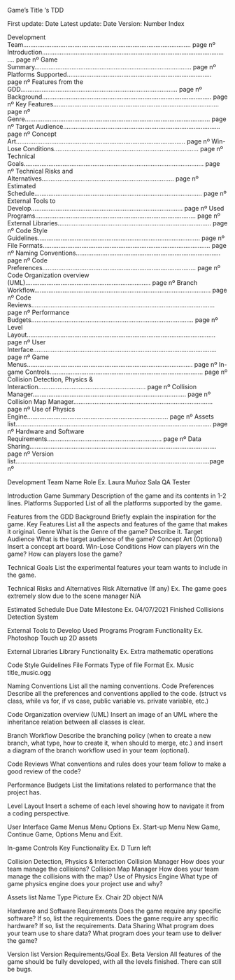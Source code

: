 


Game’s Title ‘s TDD























First update: Date
Latest update: Date
Version: Number
Index

Development Team………………………………………………………………………………….. page nº
Introduction………………………………………………………………………….…………………. page nº
	Game Summary………………………………………………………….…………………. page nº
	Platforms Supported………………………………………………….…………………… page nº
Features from the GDD……………………………………………………….……………………. page nº
Background…………………………………………………………….…………………….. page nº
Key Features………………………………………………………….……………………… page nº
Genre…………………………………………………………………………………………… page nº
Target Audience…………………………………………………………………………….. page nº
Concept Art…………………………………………………………………………………... page nº
Win-Lose Conditions…………………………………………………………………….… page nº
Technical Goals…………………………………………………………………………………….….. page nº
Technical Risks and Alternatives………………………………………………………………… page nº
Estimated Schedule…………………………………………………………………………….……. page nº
External Tools to Develop………………………………………………………………….………. page nº
Used Programs…………………………………………………….………………………… page nº
External Libraries……………………………………………….………………………….. page nº
Code Style Guidelines.………………………………………………….…………………………… page nº
File Formats…………………………………………………….……………………………. page nº
Naming Conventions……………………………………….……………………………… page nº
Code Preferences………………………………………….……………………………….. page nº
Code Organization overview (UML)………………………….…………………………………. page nº
Branch Workflow………………………………………………….…………………………………… page nº
Code Reviews………………………………………………………………………………………….. page nº
Performance Budgets…………………………………………….…………………………………. page nº
Level Layout……………………………………………………….……………………………………. page nº
User Interface…………………………………………………….……………………………………. page nº
Game Menus…………………………………….…………………………………………… page nº
In-game Controls…………………………….…………………………………………….. page nº
Collision Detection, Physics & Interaction…….……………………………………………… page nº
Collision Manager…………………………………………………………………………... page nº
Collision Map Manager………………………………………………………….………… page nº
Use of Physics Engine………………………………………………………….…………. page nº
Assets list…………………………………………………………………………………………….….. page nº
Hardware and Software Requirements………………………………………………….……. page nº
Data Sharing…………………………………………………………………………………….……… page nº
Version list…………………………………………….………………………………………………….page nº
























Development Team
Name	Role
Ex. Laura Muñoz Sala	QA Tester
	
	
	
	
	
	


Introduction
Game Summary
Description of the game and its contents in 1-2 lines.
Platforms Supported
List of all the platforms supported by the game.

Features from the GDD 
Background
Briefly explain the inspiration for the game.
Key Features
List all the aspects and features of the game that makes it original.
Genre
What is the Genre of the game? Describe it.
Target Audience
What is the target audience of the game?
Concept Art (Optional)
Insert a concept art board.
Win-Lose Conditions
How can players win the game?
How can players lose the game?


Technical Goals
List the experimental features your team wants to include in the game.

Technical Risks and Alternatives
Risk	Alternative (If any)
Ex. The game goes extremely slow due to the scene manager	N/A
	
	
	
	


Estimated Schedule
Due Date	Milestone
Ex. 04/07/2021	Finished Collisions Detection System
	
	
	
	


External Tools to Develop 
Used Programs
Program	Functionality
Ex. Photoshop	Touch up 2D assets
	
	
	
	

External Libraries
Library	Functionality
Ex. <cmath>	Extra mathematic operations
	
	
	
	

Code Style Guidelines 
File Formats
Type of file	Format
Ex. Music	title_music.ogg
	
	
	
	

Naming Conventions
List all the naming conventions.
Code Preferences
Describe all the preferences and conventions applied to the code. (struct vs class, while vs for, if vs case, public variable vs. private variable, etc.)

Code Organization overview (UML)
Insert an image of an UML where the inheritance relation between all classes is clear.

Branch Workflow
Describe the branching policy (when to create a new branch, what type, how to create it, when should to merge, etc.) and insert a diagram of the branch workflow used in your team (optional).

Code Reviews
What conventions and rules does your team follow to make a good review of the code?

Performance Budgets
List the limitations related to performance that the project has. 

Level Layout
Insert a scheme of each level showing how to navigate it from a coding perspective.

User Interface 
Game Menus
Menu	Options
Ex. Start-up Menu	New Game, Continue Game, Options Menu and Exit.
	
	
	

In-game Controls
Key	Functionality
Ex. D	Turn left
	
	
	


Collision Detection, Physics & Interaction
Collision Manager
How does your team manage the collisions?
Collision Map Manager
How does your team manage the collisions with the map?
Use of Physics Engine
What type of game physics engine does your project use and why?

Assets list
Name	Type	Picture
Ex. Chair	2D object	N/A
		
		
		


Hardware and Software Requirements
Does the game require any specific software? If so, list the requirements.
Does the game require any specific hardware? If so, list the requirements.
Data Sharing
What program does your team use to share data?
What program does your team use to deliver the game?

Version list
Version	Requirements/Goal
Ex. Beta Version	All features of the game should be fully developed, with all the levels finished. There can still be bugs.
	
	
	
